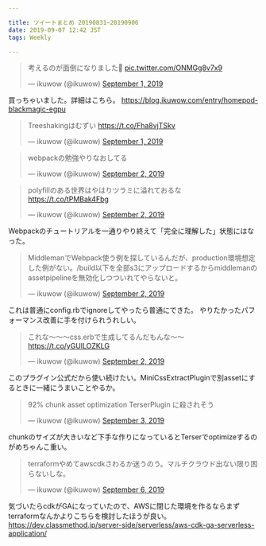 ```yaml
---

title: ツイートまとめ 20190831~20190906
date: 2019-09-07 12:42 JST
tags: Weekly

---
```


<blockquote class="twitter-tweet"><p lang="ja" dir="ltr">考えるのが面倒になりました🤪 <a href="https://t.co/ONMGg8v7x9">pic.twitter.com/ONMGg8v7x9</a></p>&mdash; ikuwow (@ikuwow) <a href="https://twitter.com/ikuwow/status/1167992303652241411?ref_src=twsrc%5Etfw">September 1, 2019</a></blockquote>

買っちゃいました。詳細はこちら。
https://blog.ikuwow.com/entry/homepod-blackmagic-egpu

<blockquote class="twitter-tweet"><p lang="ja" dir="ltr">Treeshakingはむずい <a href="https://t.co/Fha8vjTSkv">https://t.co/Fha8vjTSkv</a></p>&mdash; ikuwow (@ikuwow) <a href="https://twitter.com/ikuwow/status/1168009070676045825?ref_src=twsrc%5Etfw">September 1, 2019</a></blockquote>

<blockquote class="twitter-tweet"><p lang="ja" dir="ltr">webpackの勉強やりなおしてる</p>&mdash; ikuwow (@ikuwow) <a href="https://twitter.com/ikuwow/status/1168385643250012160?ref_src=twsrc%5Etfw">September 2, 2019</a></blockquote>

<blockquote class="twitter-tweet"><p lang="ja" dir="ltr">polyfillのある世界はやはりツラミに溢れておるな <a href="https://t.co/tPMBak4Fbg">https://t.co/tPMBak4Fbg</a></p>&mdash; ikuwow (@ikuwow) <a href="https://twitter.com/ikuwow/status/1168399843867258880?ref_src=twsrc%5Etfw">September 2, 2019</a></blockquote>

Webpackのチュートリアルを一通りやり終えて「完全に理解した」状態にはなった。


<blockquote class="twitter-tweet"><p lang="ja" dir="ltr">MiddlemanでWebpack使う例を探しているんだが、production環境想定した例がない。/build以下を全部s3にアップロードするからmiddlemanのassetpipelineを無効化しつついれてやらないと。</p>&mdash; ikuwow (@ikuwow) <a href="https://twitter.com/ikuwow/status/1168428354015383553?ref_src=twsrc%5Etfw">September 2, 2019</a></blockquote>

これは普通にconfig.rbでignoreしてやったら普通にできた。
やりたかったパフォーマンス改善に手を付けられうれしい。

<blockquote class="twitter-tweet"><p lang="ja" dir="ltr">これな〜〜〜css.erbで生成してるんだもんな〜〜 <a href="https://t.co/yGUlLOZKLG">https://t.co/yGUlLOZKLG</a></p>&mdash; ikuwow (@ikuwow) <a href="https://twitter.com/ikuwow/status/1168495081168363520?ref_src=twsrc%5Etfw">September 2, 2019</a></blockquote>

このプラグイン公式だから使い続けたい。MiniCssExtractPluginで別assetにするときに一緒にうまいことやるか。

<blockquote class="twitter-tweet"><p lang="ja" dir="ltr">92% chunk asset optimization TerserPlugin に殺されそう</p>&mdash; ikuwow (@ikuwow) <a href="https://twitter.com/ikuwow/status/1168705642921512961?ref_src=twsrc%5Etfw">September 3, 2019</a></blockquote>

chunkのサイズが大きいなど下手な作りになっているとTerserでoptimizeするのがめちゃんこ重い。

<blockquote class="twitter-tweet"><p lang="ja" dir="ltr">terraformやめてawscdkさわるか迷うのう。マルチクラウド出ない限り困らないしな。</p>&mdash; ikuwow (@ikuwow) <a href="https://twitter.com/ikuwow/status/1169767723183697920?ref_src=twsrc%5Etfw">September 6, 2019</a></blockquote>

気づいたらcdkがGAになっていたので、AWSに閉じた環境を作るならまずterraformなんかよりこちらを検討したほうが良い。
https://dev.classmethod.jp/server-side/serverless/aws-cdk-ga-serverless-application/
